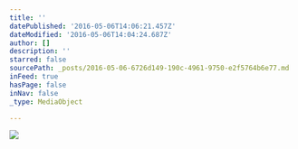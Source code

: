 ```yaml
---
title: ''
datePublished: '2016-05-06T14:06:21.457Z'
dateModified: '2016-05-06T14:04:24.687Z'
author: []
description: ''
starred: false
sourcePath: _posts/2016-05-06-6726d149-190c-4961-9750-e2f5764b6e77.md
inFeed: true
hasPage: false
inNav: false
_type: MediaObject

---
```

![](https://the-grid-user-content.s3-us-west-2.amazonaws.com/669cadf6-ad02-44d6-b474-e93cd4c02169.jpg)
